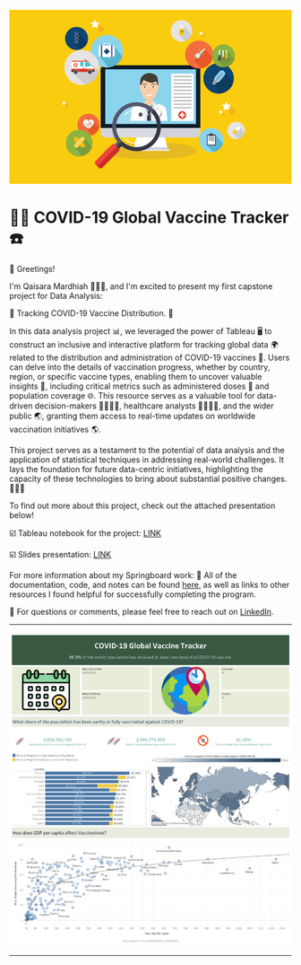 ![alt text](
       https://github.com/qaisaraM/Healthcare-Fraud-Detection/blob/4eaf512e0ab5f49bc1731101841136d9f2b1aa21/JPG/IMAGE%202.png
      )



# 🕵️‍♀️ COVID-19 Global Vaccine Tracker ☎️

👋 Greetings!

I'm Qaisara Mardhiah 👩🏻‍💻, and I'm excited to present my first capstone project for Data Analysis:

💸 Tracking COVID-19 Vaccine Distribution. 📱

In this data analysis project 📊, we leveraged the power of Tableau 🖥️ to construct an inclusive and interactive platform for tracking global data 🌍 related to the distribution and administration of COVID-19 vaccines 💉. Users can delve into the details of vaccination progress, whether by country, region, or specific vaccine types, enabling them to uncover valuable insights 🧐, including critical metrics such as administered doses 💉 and population coverage 🌐. This resource serves as a valuable tool for data-driven decision-makers 👩‍💼👨‍💼, healthcare analysts 👩‍⚕️👨‍⚕️, and the wider public 🌏, granting them access to real-time updates on worldwide vaccination initiatives 🌎.

This project serves as a testament to the potential of data analysis and the application of statistical techniques in addressing real-world challenges. It lays the foundation for future data-centric initiatives, highlighting the capacity of these technologies to bring about substantial positive changes. 🎉💪🏻


To find out more about this project, check out the attached presentation below! 

☑️ Tableau notebook for the project: [LINK](https://public.tableau.com/app/profile/qaisara.mardhiah/viz/COVID-19GlobalVaccineTracker_16979010967930/Dashboard2)  

☑️ Slides presentation: [LINK](https://github.com/qaisaraM/Healthcare-Fraud-Detection/blob/7c8c26da27bb608901dcc9c44c50a146f38a8758/CAPSTONE%20PROJECT%20-%20QAISARA%20MARDHIAH%20BT%20ROSLAN.pdf) 

For more information about my Springboard work: 
📝 All of the documentation, code, and notes can be found [here](https://github.com/qaisaraM/COVID-19-Global-Vaccine-Tracker.git), as well as links to other resources I found helpful for successfully completing the program. 

💬 For questions or comments, please feel free to reach out on [LinkedIn](https://www.linkedin.com/in/qaisara-mardhiah-roslan). 


--------------------------------------------------------------------------------------------------------------------------------


![alt text](https://github.com/qaisaraM/COVID-19-Global-Vaccine-Tracker/blob/845324b72ab414b7df93f562590f8181fd6c6287/COVID-19%20Global%20Vaccine%20Tracker%20-%20QAISARA%20MARDHIAH.png
      )
      
--------------------------------------------------------------------------------------------------------------------------------
